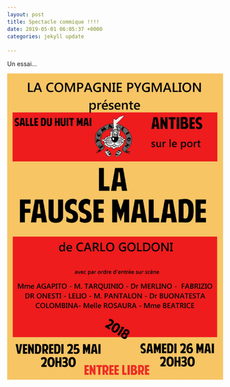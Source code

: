 ```yaml
---
layout: post
title: Spectacle commique !!!!
date: 2019-05-01 06:05:37 +0000
categories: jekyll update

---
```

Un essai...

![](/uploads/affiche_2018_medium.jpg)